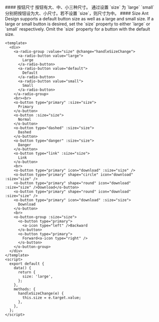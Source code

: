 <cn>
#### 按钮尺寸
按钮有大、中、小三种尺寸。
通过设置 `size` 为 `large` `small` 分别把按钮设为大、小尺寸。若不设置 `size`，则尺寸为中。
</cn>

<us>
#### Size
Ant Design supports a default button size as well as a large and small size.
If a large or small button is desired, set the `size` property to either `large` or `small` respectively. Omit the `size` property for a button with the default size.
</us>

```vue
<template>
  <div>
    <a-radio-group :value="size" @change="handleSizeChange">
      <a-radio-button value="large">
        Large
      </a-radio-button>
      <a-radio-button value="default">
        Default
      </a-radio-button>
      <a-radio-button value="small">
        Small
      </a-radio-button>
    </a-radio-group>
    <br><br>
    <o-button type="primary" :size="size">
      Primary
    </o-button>
    <o-button :size="size">
      Normal
    </o-button>
    <o-button type="dashed" :size="size">
      Dashed
    </o-button>
    <o-button type="danger" :size="size">
      Danger
    </o-button>
    <o-button type="link" :size="size">
      Link
    </o-button>
    <br>
    <o-button type="primary" icon="download" :size="size" />
    <o-button type="primary" shape="circle" icon="download" :size="size" />
    <o-button type="primary" shape="round" icon="download" :size="size" />Download</o-button>
    <o-button type="primary" shape="round" icon="download" :size="size" />
    <o-button type="primary" icon="download" :size="size">
      Download
    </o-button>
    <br>
    <o-button-group :size="size">
      <o-button type="primary">
        <a-icon type="left" />Backward
      </o-button>
      <o-button type="primary">
        Forward<a-icon type="right" />
      </o-button>
    </o-button-group>
  </div>
</template>
<script>
  export default {
    data() {
      return {
        size: 'large',
      };
    },
    methods: {
      handleSizeChange(e) {
        this.size = e.target.value;
      },
    },
  };
</script>
```
